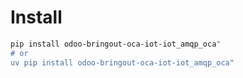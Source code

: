 # Install

```bash
pip install odoo-bringout-oca-iot-iot_amqp_oca"
# or
uv pip install odoo-bringout-oca-iot-iot_amqp_oca"
```
